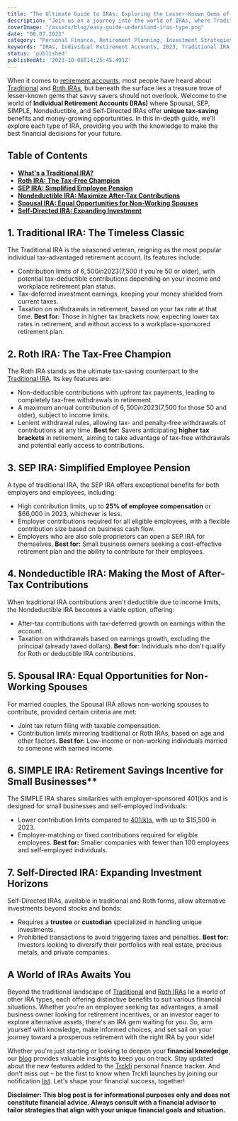 ```yaml
---
title: "The Ultimate Guide to IRAs: Exploring the Lesser-Known Gems of Retirement Savings"
description: "Join us on a journey into the world of IRAs, where Traditional and Roth IRAs take center stage as the king and queen of retirement accounts. But don't stop there! Unveil the hidden gems like Spousal, SEP, SIMPLE, and more. We'll walk you through each type's unique features and benefits, ensuring you find the perfect match for your financial goals. Get ready to navigate the exciting realm of IRAs and build your path to a secure retirement."
coverImage: "/assets/blog/easy-guide-understand-iras-type.png"
date: "08.07.2023"
category: "Personal Finance, Retirement Planning, Investment Strategies"
keywords: "IRAs, Individual Retirement Accounts, 2023, Traditional IRA, Roth IRA, Spousal IRA, SEP IRA, SIMPLE IRA, Nondeductible IRA, Self-directed IRA, retirement planning, tax advantages, savings strategy, financial security, investment options, financial literacy, retirement savings"
status: 'published'
publishedAt: '2023-10-06T14:25:45.491Z'
---
```


When it comes to [retirement accounts](/blog/retirement-planing-understanding-iras-and-401ks), most people have heard about [Traditional](/blog/traditional-ira-building-a-tax-advantaged-retirement) and [Roth IRAs](/blog/what-is-the-roth-ira-advantage-2023), but beneath the surface lies a treasure trove of lesser-known gems that savvy savers should not overlook. Welcome to the world of **Individual Retirement Accounts (IRAs)** where Spousal, SEP, SIMPLE, Nondeductible, and Self-Directed IRAs offer **unique tax-saving** benefits and money-growing opportunities. In this in-depth guide, we'll explore each type of IRA, providing you with the knowledge to make the best financial decisions for your future.

## Table of Contents
- [**What's a Traditional IRA?**](#traditional-ira)
- [**Roth IRA: The Tax-Free Champion**](#roth)
- [**SEP IRA: Simplified Employee Pension**](#sep-ira)
- [**Nondeductible IRA: Maximize After-Tax Contributions**](#nondeductible-ira)
- [**Spousal IRA: Equal Opportunities for Non-Working Spouses**](#opportunities-non-working-spouses)
- [**Self-Directed IRA: Expanding Investment**](#self-direct)

## <a name="traditional-ira">**1. Traditional IRA: The Timeless Classic**</a>
The Traditional IRA is the seasoned veteran, reigning as the most popular individual tax-advantaged retirement account. Its features include:
- Contribution limits of $6,500 in 2023 ($7,500 if you're 50 or older), with potential tax-deductible contributions depending on your income and workplace retirement plan status.
- Tax-deferred investment earnings, keeping your money shielded from current taxes.
- Taxation on withdrawals in retirement, based on your tax rate at that time.
**Best for:** Those in higher tax brackets now, expecting lower tax rates in retirement, and without access to a workplace-sponsored retirement plan.

## <a name="roth-ira">**2. Roth IRA: The Tax-Free Champion**</a>
The Roth IRA stands as the ultimate tax-saving counterpart to the [Traditional IRA](/blog/traditional-ira-building-a-tax-advantaged-retirement). Its key features are:
- Non-deductible contributions with upfront tax payments, leading to completely tax-free withdrawals in retirement.
- A maximum annual contribution of $6,500 in 2023 ($7,500 for those 50 and older), subject to income limits.
- Lenient withdrawal rules, allowing tax- and penalty-free withdrawals of contributions at any time.
**Best for:** Savers anticipating **higher tax brackets** in retirement, aiming to take advantage of tax-free withdrawals and potential early access to contributions.

## <a name="sep-ira">**3. SEP IRA: Simplified Employee Pension**</a>
A type of traditional IRA, the SEP IRA offers exceptional benefits for both employers and employees, including:
- High contribution limits, up to **25% of employee compensation** or $66,000 in 2023, whichever is less.
- Employer contributions required for all eligible employees, with a flexible contribution size based on business cash flow.
- Employers who are also sole proprietors can open a SEP IRA for themselves.
**Best for:** Small business owners seeking a cost-effective retirement plan and the ability to contribute for their employees.

## <a name="nondeducatible">**4. Nondeductible IRA: Making the Most of After-Tax Contributions**</a>
When traditional IRA contributions aren't deductible due to income limits, the Nondeductible IRA becomes a viable option, offering:
- After-tax contributions with tax-deferred growth on earnings within the account.
- Taxation on withdrawals based on earnings growth, excluding the principal (already taxed dollars).
**Best for:** Individuals who don't qualify for Roth or deductible IRA contributions.

## <a name="spoul-ira">**5. Spousal IRA: Equal Opportunities for Non-Working Spouses**</a>
For married couples, the Spousal IRA allows non-working spouses to contribute, provided certain criteria are met:
- Joint tax return filing with taxable compensation.
- Contribution limits mirroring traditional or Roth IRAs, based on age and other factors.
**Best for:** Low-income or non-working individuals married to someone with earned income.

## <a name="opportunities-non-working-spouses">6. SIMPLE IRA: Retirement Savings Incentive for Small Businesses**</a>
The SIMPLE IRA shares similarities with employer-sponsored 401(k)s and is designed for small businesses and self-employed individuals:
- Lower contribution limits compared to [401(k)s](/blog/traditional-401k-plan), with up to $15,500 in 2023.
- Employer-matching or fixed contributions required for eligible employees.
**Best for:** Smaller companies with fewer than 100 employees and self-employed individuals.

## <a name="self-direct">**7. Self-Directed IRA: Expanding Investment Horizons**</a>
Self-Directed IRAs, available in traditional and Roth forms, allow alternative investments beyond stocks and bonds:
- Requires a **trustee** or **custodian** specialized in handling unique investments.
- Prohibited transactions to avoid triggering taxes and penalties.
**Best for:** Investors looking to diversify their portfolios with real estate, precious metals, and private companies.

## **A World of IRAs Awaits You**
Beyond the traditional landscape of [Traditional](/blog/traditional-ira-building-a-tax-advantaged-retirement) and [Roth IRAs](/blog/what-is-the-roth-ira-advantage-2023) lie a world of other IRA types, each offering distinctive benefits to suit various financial situations. Whether you're an employee seeking tax advantages, a small business owner looking for retirement incentives, or an investor eager to explore alternative assets, there's an IRA gem waiting for you. So, arm yourself with knowledge, make informed choices, and set sail on your journey toward a prosperous retirement with the right IRA by your side!

Whether you're just starting or looking to deepen your **financial knowledge**, our [blog](/blog) provides valuable insights to keep you on track. Stay updated about the new features added to the [Trckfi](/) personal finance tracker. And don't miss out – be the first to know when Trckfi launches by joining our notification [list](/#get-notified). Let's shape your financial success, together!

**Disclaimer: This blog post is for informational purposes only and does not constitute financial advice. Always consult with a financial advisor to tailor strategies that align with your unique financial goals and situation.**